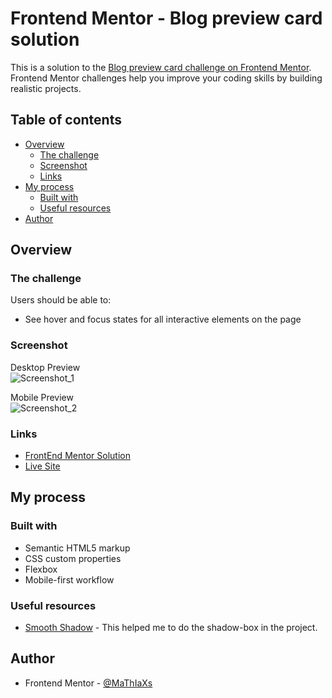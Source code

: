 # Frontend Mentor - Blog preview card solution

This is a solution to the [Blog preview card challenge on Frontend Mentor](https://www.frontendmentor.io/challenges/blog-preview-card-ckPaj01IcS). Frontend Mentor challenges help you improve your coding skills by building realistic projects. 

## Table of contents

- [Overview](#overview)
  - [The challenge](#the-challenge)
  - [Screenshot](#screenshot)
  - [Links](#links)
- [My process](#my-process)
  - [Built with](#built-with)
  - [Useful resources](#useful-resources)
- [Author](#author)

## Overview

### The challenge

Users should be able to:

- See hover and focus states for all interactive elements on the page

### Screenshot

Desktop Preview <br>
![Screenshot_1](https://github.com/MaThIaXs/BlogPreviewCard/assets/113397248/0638d449-c969-4ee7-9244-44747cb7e639)

Mobile Preview <br>
![Screenshot_2](https://github.com/MaThIaXs/BlogPreviewCard/assets/113397248/33055bbf-d1f3-43c8-aa00-0009823890e9)


### Links

- [FrontEnd Mentor Solution](https://your-solution-url.com)
- [Live Site](https://blog-preview-card-one-gray.vercel.app)

## My process

### Built with

- Semantic HTML5 markup
- CSS custom properties
- Flexbox
- Mobile-first workflow


### Useful resources

- [Smooth Shadow](https://shadows.brumm.af) - This helped me to do the shadow-box in the project.

## Author

- Frontend Mentor - [@MaThIaXs](https://www.frontendmentor.io/profile/MaThIaXs)
